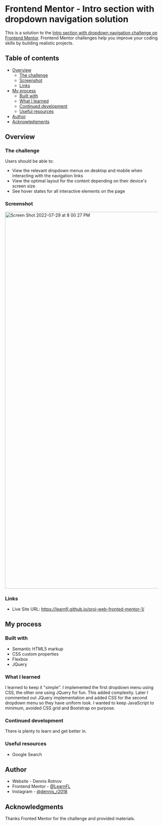 # Frontend Mentor - Intro section with dropdown navigation solution

This is a solution to the [Intro section with dropdown navigation challenge on Frontend Mentor](https://www.frontendmentor.io/challenges/intro-section-with-dropdown-navigation-ryaPetHE5). Frontend Mentor challenges help you improve your coding skills by building realistic projects. 

## Table of contents

- [Overview](#overview)
  - [The challenge](#the-challenge)
  - [Screenshot](#screenshot)
  - [Links](#links)
- [My process](#my-process)
  - [Built with](#built-with)
  - [What I learned](#what-i-learned)
  - [Continued development](#continued-development)
  - [Useful resources](#useful-resources)
- [Author](#author)
- [Acknowledgments](#acknowledgments)

## Overview

### The challenge

Users should be able to:

- View the relevant dropdown menus on desktop and mobile when interacting with the navigation links
- View the optimal layout for the content depending on their device's screen size
- See hover states for all interactive elements on the page

### Screenshot
<img width="1241" alt="Screen Shot 2022-07-29 at 8 00 27 PM" src="https://user-images.githubusercontent.com/86169204/181861823-b54482df-b36f-4f7f-a7f4-209572a367e8.png">

### Links

- Live Site URL: https://learnfl.github.io/proj-web-fronted-mentor-1/

## My process

### Built with

- Semantic HTML5 markup
- CSS custom properties
- Flexbox
- JQuery

### What I learned

I learned to keep it "simple". I implemented the first dropdown menu using CSS, the other one using JQuery for fun. This added complexity.
Later I commented out JQuery implementation and added CSS for the second dropdown menu so they have uniform look.
I wanted to keep JavaScript to minimum, avoided CSS grid and Bootstrap on purpose.

### Continued development

There is plenty to learn and get better in.

### Useful resources

- Google Search


## Author

- Website - Dennis Rotnov
- Frontend Mentor - [@LearnFL](https://www.frontendmentor.io/profile/yourusername)
- Instagram - [@dennis_r2018](https://www.instagram.com/dennis_r2018)

## Acknowledgments

Thanks Fronted Mentor for the challenge and provided materials.
